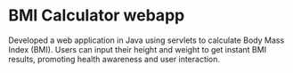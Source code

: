 # BMI Calculator webapp
 Developed a web application in Java using servlets to calculate Body Mass Index (BMI). Users can input their height and weight to get instant BMI results, promoting health awareness and user interaction.
